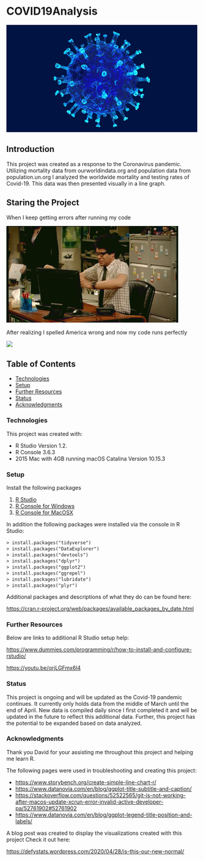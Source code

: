 # COVID19Analysis

![](Images/giphy%203.GIF)

## Introduction

This project was created as a response to the Coronavirus pandemic. Utilizing mortality data from ourworldindata.org 
and population data from population.un.org I analyzed the worldwide mortality and testing rates of Covid-19. This data
was then presented visually in a line graph.


## Staring the Project

When I keep getting errors after running my code

![](Images/giphy.GIF)

After realizing I spelled America wrong and now my code runs perfectly

![](Images/giphy%202.GIF)


## Table of Contents
* [Technologies](#technologies)
* [Setup](#setup)
* [Further Resources](#further-resources)
* [Status](#status)
* [Acknowledgments](#acknowledgments)



### Technologies
This project was created with:

* R Studio Version 1.2.
* R Console 3.6.3
* 2015 Mac with 4GB running macOS Catalina Version 10.15.3



### Setup
Install the following packages
1. [R Studio](https://rstudio.com/products/rstudio/download/)
2. [R Console for Windows](https://cran.r-project.org/bin/windows/base/)
3. [R Console for MacOSX](https://cran.r-project.org/bin/macosx/)

In addition the following packages were installed via the console in R Studio:

```
> install.packages("tidyverse")
> install.packages("DataExplorer")
> install.packages("devtools")
> install.packages("dplyr")
> install.packages("ggplot2")
> install.packages("ggrepel")
> install.packages("lubridate")
> install.packages("plyr")
```
Additional packages and descriptions of what they do can be found here:

https://cran.r-project.org/web/packages/available_packages_by_date.html



### Further Resources
Below are links to additional R Studio setup help:

https://www.dummies.com/programming/r/how-to-install-and-configure-rstudio/

https://youtu.be/orjLGFmx6l4



### Status
This project is ongoing and will be updated as the Covid-19 pandemic continues. It currently only holds data from the middle
of March until the end of April. New data is compiled daily since I first completed it and will be updated in the future to 
reflect this additional data. Further, this project has the potential to be expanded based on data analyzed.



### Acknowledgments
Thank you David for your assisting me throughout this project and helping me learn R.

The following pages were used in troubleshooting and creating this project:

* https://www.storybench.org/create-simple-line-chart-r/
* https://www.datanovia.com/en/blog/ggplot-title-subtitle-and-caption/
* https://stackoverflow.com/questions/52522565/git-is-not-working-after-macos-update-xcrun-error-invalid-active-developer-pa/52761902#52761902
* https://www.datanovia.com/en/blog/ggplot-legend-title-position-and-labels/

A blog post was created to display the visualizations created with this project
Check it out here:

https://defystats.wordpress.com/2020/04/28/is-this-our-new-normal/
